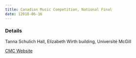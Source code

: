 ```yaml
---
title: Canadian Music Competition, National Final
date: 12018-06-16
---
```


### Details

Tanna Schulich Hall, Elizabeth Wirth building, Université McGill

[CMC Website](https://www.cmcnational.com/en/index.php)
